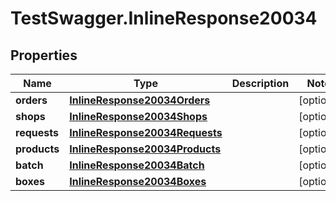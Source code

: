 # TestSwagger.InlineResponse20034

## Properties

Name | Type | Description | Notes
------------ | ------------- | ------------- | -------------
**orders** | [**InlineResponse20034Orders**](InlineResponse20034Orders.md) |  | [optional] 
**shops** | [**InlineResponse20034Shops**](InlineResponse20034Shops.md) |  | [optional] 
**requests** | [**InlineResponse20034Requests**](InlineResponse20034Requests.md) |  | [optional] 
**products** | [**InlineResponse20034Products**](InlineResponse20034Products.md) |  | [optional] 
**batch** | [**InlineResponse20034Batch**](InlineResponse20034Batch.md) |  | [optional] 
**boxes** | [**InlineResponse20034Boxes**](InlineResponse20034Boxes.md) |  | [optional] 


